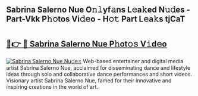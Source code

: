 ## Sabrina Salerno Nue O𝚗𝚕yf𝚊ns L𝚎a𝚔ed N𝚞𝚍es - Part-Vkk P𝚑𝚘tos Vi𝚍𝚎o - H𝚘𝚝 Part L𝚎a𝚔s tjCaT

# <h2><a href="http://kfa1a2i.oniu.top/?m=Sabrina+Salerno+Nue">🔗👉 🔴 Sabrina Salerno Nue P𝚑ot𝚘𝚜 V𝚒d𝚎o</a></h2>

[![Sabrina Salerno Nue Nu𝚍e𝚜](https://i.imgur.com/0qMVB7G.gif)](http://kfa1a2i.oniu.top/?m=Sabrina+Salerno+Nue)
Web-based entertainer and digital media artist Sabrina Salerno Nue, acclaimed for disseminating dance and lifestyle ideas through solo and collaborative dance performances and short videos. Visionary artist Sabrina Salerno Nue, famed for their innovative and inspiring creations in the world of art.  
